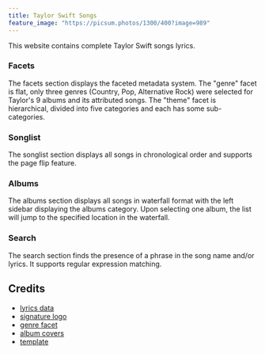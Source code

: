 ```yaml
---
title: Taylor Swift Songs
feature_image: "https://picsum.photos/1300/400?image=989"
---
```

This website contains complete Taylor Swift songs lyrics.
### Facets
The facets section displays the faceted metadata system. The "genre" facet is flat, only three genres (Country, Pop, Alternative Rock) were selected for Taylor's 9 albums and its attributed songs. The "theme" facet is hierarchical, divided into five categories and each has some sub-categories.
### Songlist
The songlist section displays all songs in chronological order and supports the page flip feature.
### Albums
The albums section displays all songs in waterfall format with the left sidebar displaying the albums category. Upon selecting one album, the list will jump to the specified location in the waterfall.
### Search
The search section finds the presence of a phrase in the song name and/or lyrics. It supports regular expression matching.
## Credits
- [lyrics data](https://www.kaggle.com/mpwolke/shake-it-off-ready-for-it/data)
- [signature logo](https://www.pikpng.com/downpngs/xoRJob_taylor-taylor-swift-signature-red-clipart/)
- [genre facet](https://en.wikipedia.org/wiki/Taylor_Swift#Musical_styles)
- [album covers](https://en.wikipedia.org/wiki)
- [template](https://alembic.darn.es)
<script type="text/javascript" src="{{ "/assets/scripts/print.js" | relative_url }}"></script>